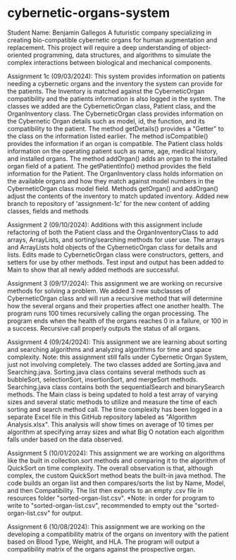 # cybernetic-organs-system
Student Name: Benjamin Gallegos
A futuristic company specializing in creating bio-compatible cybernetic organs for human augmentation and replacement. This project will require a deep understanding of object-oriented programming, data structures, and algorithms to simulate the complex interactions between biological and mechanical components.

Assignment 1c (09/03/2024): This system provides information on patients needing a cybernetic organs and the inventory the system can provide for the patients. The Inventory is matched against the CyberneticOrgan compatibility and the patients information is also logged in the system.
The classes we added are the CyberneticOrgan class, Patient class, and the OrganInventory class. 
The CyberneticOrgan class provides information on the Cybernetic Organ details such as model, id, the function, and its compatibility to the patient. The method getDetails() provides a "Getter" to the class on the information listed earlier. The method isCompatible() provides the information if an organ is compatible.
The Patient class holds information on the operating patient such as name, age, medical history, and installed organs. The method addOrgan() adds an organ to the installed organ field of a patient. The getPatientInfo() method provides the field information for the Patient.
The OrganInventory class holds information on the available organs and how they match against model numbers in the CyberneticOrgan class model field. Methods getOrgan() and addOrgan() adjust the contents of the inventory to match updated inventory.
Added new branch to repository of 'assignment-1c' for the new content of adding classes, fields and methods

Assignment 2 (09/10/2024): Additions with this assignment include refactoring of both the Patient class and the OrganInventoryClass to add arrays, ArrayLists, and sorting/searching methods for user use. The arrays and ArrayLists hold objects of the CyberneticOrgan class for details and lists. Edits made to CyberneticOrgan class were constructors, getters, and setters for use by other methods. Test input and output has been added to Main to show that all newly added methods are successful. 

Assignment 3 (09/17/2024): This assignment we are working on recursive methods for solving a problem. We added 3 new subclasses of CyberneticOrgan class and will run a recursive method that will determine how the several organs and their properties affect one another health. The program runs 100 times recursively calling the organ processing. The program ends when the health of the organs reaches 0 in a failure, or 100 in a success. Recursive call properly outputs the status of all organs.

Assignment 4 (09/24/2024): This assignment we are learning about sorting and searching algorithms and analyzing algorithms for time and space complexity. Note: this assignment still falls under Cybernetic Organ System, just not involving completely.
The two classes added are Sorting.java and Searching.java. Sorting.java class contains several methods such as bubbleSort, selectionSort, insertionSort, and mergeSort methods. Searching.java class contains both the sequentialSearch and binarySearch methods. The Main class is being updated to hold a test array of varying sizes and several static methods to utilize and measure the time of each sorting and search method call. The time complexity has been logged in a separate Excel file in this GitHub repository labeled as "Algorithm Analysis.xlsx". This analysis will show times on average of 10 times per algorithm at specifying array sizes and what Big O notation each algorithm falls under based on the data observed.

Assignment 5 (10/01/2024): This assignment we are working on algorithms like the built in collection.sort methods and comparing it to the algorithm of QuickSort on time complexity. The overall observation is that, although complex, the custom QuickSort method beats the built-in java method. The code builds an organ list and then compares/sorts the list by Name, Model, and then Compatibility. The list then exports to an empty .csv file in resources folder "sorted-organ-list.csv". *Note: in order for program to write to "sorted-organ-list.csv", recommended to empty out the "sorted-organ-list.csv" for output.

Assignment 6 (10/08/2024): This assignment we are working on the developing a compatibility matrix of the organs on inventory with the patient based on Blood Type, Weight, and HLA. The program will output a compatibility matrix of the organs against the prospective organ.

